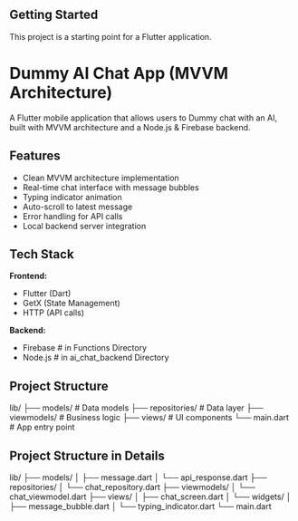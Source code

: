 
## Getting Started

This project is a starting point for a Flutter application.

# Dummy AI Chat App (MVVM Architecture)

A Flutter mobile application that allows users to  Dummy chat with an AI, built with MVVM architecture and a Node.js & Firebase backend.

## Features

- Clean MVVM architecture implementation
- Real-time chat interface with message bubbles
- Typing indicator animation
- Auto-scroll to latest message
- Error handling for API calls
- Local backend server integration

## Tech Stack

**Frontend:**
- Flutter (Dart)
- GetX (State Management)
- HTTP (API calls)

**Backend:**
- Firebase # in Functions Directory
- Node.js # in ai_chat_backend Directory

## Project Structure
lib/
├── models/ # Data models
├── repositories/ # Data layer
├── viewmodels/ # Business logic
├── views/ # UI components
└── main.dart # App entry point

## Project Structure in Details
lib/
├── models/
│   ├── message.dart
│   └── api_response.dart
├── repositories/
│   └── chat_repository.dart
├── viewmodels/
│   └── chat_viewmodel.dart
├── views/
│   ├── chat_screen.dart
│   └── widgets/
│       ├── message_bubble.dart
│       └── typing_indicator.dart
└── main.dart